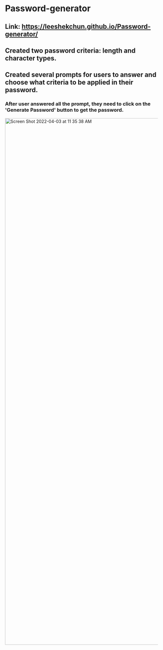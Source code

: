 # Password-generator
## Link: https://leeshekchun.github.io/Password-generator/

## Created two password criteria: length and character types.
## Created several prompts for users to answer and choose what criteria to be applied in their password.

### After user answered all the prompt, they need to click on the 'Generate Password' button to get the password.



<img width="1728" alt="Screen Shot 2022-04-03 at 11 35 38 AM" src="https://user-images.githubusercontent.com/99776016/161440756-4f7212e5-fe49-4cb7-8af8-05d8cb2f6b00.png">
